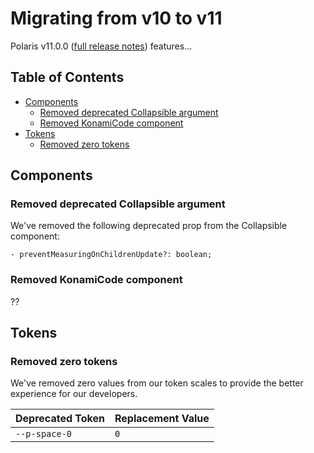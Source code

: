 # Migrating from v10 to v11

Polaris v11.0.0 ([full release notes](https://github.com/Shopify/polaris/releases/tag/v11.0.0)) features...

## Table of Contents

- [Components](#components)
  - [Removed deprecated Collapsible argument](#removed-deprecated-collapsible-argument)
  - [Removed KonamiCode component](#removed-konamicode-component)
- [Tokens](#tokens)
  - [Removed zero tokens](#removed-zero-tokens)

## Components

### Removed deprecated Collapsible argument

We've removed the following deprecated prop from the Collapsible component:

`- preventMeasuringOnChildrenUpdate?: boolean;`

### Removed KonamiCode component

??

## Tokens

### Removed zero tokens

We've removed zero values from our token scales to provide the better experience for our developers.

| Deprecated Token | Replacement Value |
| ---------------- | ----------------- |
| `--p-space-0`    | `0`               |
